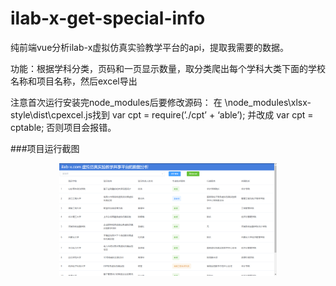 # ilab-x-get-special-info
纯前端vue分析ilab-x虚拟仿真实验教学平台的api，提取我需要的数据。

功能：根据学科分类，页码和一页显示数量，取分类爬出每个学科大类下面的学校名称和项目名称，然后excel导出

注意首次运行安装完node_modules后要修改源码：
在 \node_modules\xlsx-style\dist\cpexcel.js找到 var cpt = require(’./cpt’ + ‘able’); 并改成 var cpt = cptable;
否则项目会报错。

###项目运行截图

<p align="center">
<a href="https://github.com/h03147">
  <img height="180em" src="https://github.com/h03147/ilab-x-get-special-info/blob/main/public/img/%E5%BE%AE%E4%BF%A1%E6%88%AA%E5%9B%BE_20210228151116.png"/>
</a>
</p>
